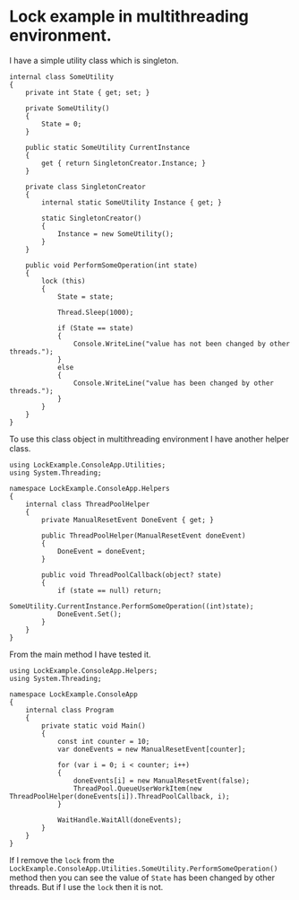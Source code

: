 # Lock example in multithreading environment.

I have a simple utility class which is singleton.

    internal class SomeUtility
    {
        private int State { get; set; }

        private SomeUtility()
        {
            State = 0;
        }

        public static SomeUtility CurrentInstance
        {
            get { return SingletonCreator.Instance; }
        }

        private class SingletonCreator
        {
            internal static SomeUtility Instance { get; }

            static SingletonCreator()
            {
                Instance = new SomeUtility();
            }
        }

        public void PerformSomeOperation(int state)
        {
            lock (this)
            {
                State = state;

                Thread.Sleep(1000);

                if (State == state)
                {
                    Console.WriteLine("value has not been changed by other threads.");
                }
                else
                {
                    Console.WriteLine("value has been changed by other threads.");
                }
            }
        }
    }
    
To use this class object in multithreading environment I have another helper class.

    using LockExample.ConsoleApp.Utilities;
    using System.Threading;

    namespace LockExample.ConsoleApp.Helpers
    {
        internal class ThreadPoolHelper
        {
            private ManualResetEvent DoneEvent { get; }

            public ThreadPoolHelper(ManualResetEvent doneEvent)
            {
                DoneEvent = doneEvent;
            }

            public void ThreadPoolCallback(object? state)
            {
                if (state == null) return;
                SomeUtility.CurrentInstance.PerformSomeOperation((int)state);
                DoneEvent.Set();
            }
        }
    }
    
From the main method I have tested it.
    
    using LockExample.ConsoleApp.Helpers;
    using System.Threading;

    namespace LockExample.ConsoleApp
    {
        internal class Program
        {
            private static void Main()
            {
                const int counter = 10;
                var doneEvents = new ManualResetEvent[counter];

                for (var i = 0; i < counter; i++)
                {
                    doneEvents[i] = new ManualResetEvent(false);
                    ThreadPool.QueueUserWorkItem(new ThreadPoolHelper(doneEvents[i]).ThreadPoolCallback, i);
                }

                WaitHandle.WaitAll(doneEvents);
            }
        }
    }
    
If I remove the `lock` from the `LockExample.ConsoleApp.Utilities.SomeUtility.PerformSomeOperation()` method then you can see the value of `State` has been changed by other threads. But if I use the `lock` then it is not. 
